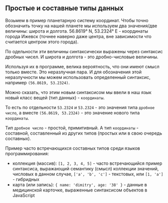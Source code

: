 ## Простые и составные типы данных

Возьмем в пример планетарную систему координат. Чтобы точно обозначить точку на нашей планете мы используем два значения/две величины: широта и долгота. 56.8619° N, 53.2324° E - координаты города Ижевск (точнее наверно даже центра, вне зависимости что считается центром этого города).

По одельности эти величины синтаксически выражены через синтаксис дробных чисел. И широта и долгота - это дробно-числовые величины.

Используя их в программе, велика вероятность, что они имеют смысл только вместе. Это неразлучная пара. И для обозначения этой неразлучности мы можем использовать определенный синтаксис, например `(56.8619, 53.2324)`.

Можно сказать, что этим новым синтаксисом мы ввели в наш язык новый класс вещей (тип данных) - `координаты`.

То есть по отдельности `53.2324` и `53.2324` - это значения типа `дробное число`, а вместе `(56.8619, 53.2324)` - это значение нового типа `координаты`.

Тип `дробное число` - простой, примитивный. А тип `координаты` - составной, составленный из других типов (простых или в свою очередь составных).

Пример часто встречающихся составных типов среди языков программирования:
- коллекция (массив): `[1, 2, 3, 4, 5]` - часто встречающийся пример синтаксиса, выражающий семантику (смысл) коллекции значений, числовых в данном случае, `['a', 'b', 'c']` - текстовых, или `[1, 'a']` - гибридных
- карта (или запись): `{ name: 'dimitry', age: '38' }` - данные в медицинской карточке, выраженные синтаксисом объектов в JavaScript

